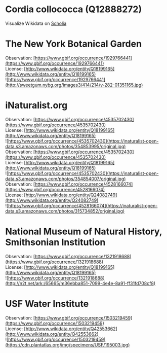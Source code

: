 
Cordia collococca (Q12888272)
=============================
  
Visualize Wikidata on [Scholia](https://scholia.toolforge.org/taxon/Q12888272)
# The New York Botanical Garden
  
Observation: [https://www.gbif.org/occurrence/1929766441](https://www.gbif.org/occurrence/1929766441)  
License: [http://www.wikidata.org/entity/Q18199165](http://www.wikidata.org/entity/Q18199165)  
![https://www.gbif.org/occurrence/1929766441](http://sweetgum.nybg.org/images3/414/214/v-282-01351165.jpg)
# iNaturalist.org
  
Observation: [https://www.gbif.org/occurrence/4535702430](https://www.gbif.org/occurrence/4535702430)  
License: [http://www.wikidata.org/entity/Q18199165](http://www.wikidata.org/entity/Q18199165)  
![https://www.gbif.org/occurrence/4535702430](https://inaturalist-open-data.s3.amazonaws.com/photos/354853995/original.jpg)  
Observation: [https://www.gbif.org/occurrence/4535702430](https://www.gbif.org/occurrence/4535702430)  
License: [http://www.wikidata.org/entity/Q18199165](http://www.wikidata.org/entity/Q18199165)  
![https://www.gbif.org/occurrence/4535702430](https://inaturalist-open-data.s3.amazonaws.com/photos/354854007/original.jpg)  
Observation: [https://www.gbif.org/occurrence/4528166074](https://www.gbif.org/occurrence/4528166074)  
License: [http://www.wikidata.org/entity/Q24082749](http://www.wikidata.org/entity/Q24082749)  
![https://www.gbif.org/occurrence/4528166074](https://inaturalist-open-data.s3.amazonaws.com/photos/315734852/original.jpg)
# National Museum of Natural History, Smithsonian Institution
  
Observation: [https://www.gbif.org/occurrence/1321918688](https://www.gbif.org/occurrence/1321918688)  
License: [http://www.wikidata.org/entity/Q18199165](http://www.wikidata.org/entity/Q18199165)  
![https://www.gbif.org/occurrence/1321918688](http://n2t.net/ark:/65665/m36ebba851-7099-4e4e-8a91-ff31fd708cf8)
# USF Water Institute
  
Observation: [https://www.gbif.org/occurrence/1503219459](https://www.gbif.org/occurrence/1503219459)  
License: [http://www.wikidata.org/entity/Q42553662](http://www.wikidata.org/entity/Q42553662)  
![https://www.gbif.org/occurrence/1503219459](https://cdn.plantatlas.org/img/specimens/USF/195003.jpg)